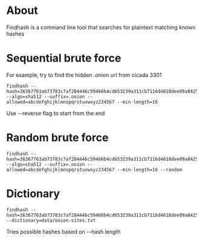 # About


Findhash is a command line tool that searches for plaintext matching known hashes

# Sequential brute force

For example, try to find the hidden .onion url from cicada 3301

    findhash --hash=36367763ab73783c7af284446c59466b4cd653239a311cb7116d4618dee09a8425893dc7500b464fdaf1672d7bef5e891c6e2274568926a49fb4f45132c2a8b4 --algo=sha512 --suffix=.onion --allowed=abcdefghijklmnopqrstuvwxyz234567 --min-length=16


Use --reverse flag to start from the end




# Random brute force

    findhash --hash=36367763ab73783c7af284446c59466b4cd653239a311cb7116d4618dee09a8425893dc7500b464fdaf1672d7bef5e891c6e2274568926a49fb4f45132c2a8b4 --algo=sha512 --suffix=.onion --allowed=abcdefghijklmnopqrstuvwxyz234567 --min-length=16 --random




# Dictionary


    findhash --hash=36367763ab73783c7af284446c59466b4cd653239a311cb7116d4618dee09a8425893dc7500b464fdaf1672d7bef5e891c6e2274568926a49fb4f45132c2a8b4 --dictionary=data/onion-sites.txt

Tries possible hashes based on --hash length
